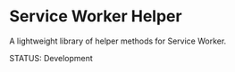 Service Worker Helper
===================

A lightweight library of helper methods for Service Worker.

STATUS: Development